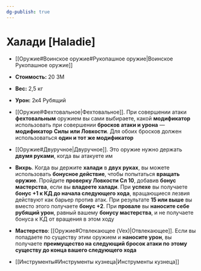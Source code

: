 ```yaml
---
dg-publish: true
---
```

# Халади [Haladie]

- [[Оружие#Воинское оружие#Рукопашное оружие|Воинское Рукопашное оружие]]
- **Стоимость:** 20 ЗМ
- **Вес:** 2,5 кг
- **Урон:** 2к4 Рубящий

- [[Оружие#Фехтовальное|Фехтовальное]]. При совершении атаки **фехтовальным** оружием вы сами выбираете, какой **модификатор** использовать при совершении **бросков атаки и урона** — **модификатор** **Силы** **или Ловкости**. Для обоих бросков должен использоваться **один и тот же модификатор**

- [[Оружие#Двуручное|Двуручное]]. Это оружие нужно держать **двумя руками**, когда вы атакуете им

- **Вихрь**. Когда вы держите **халади** в **двух руках**, вы можете использовать **бонусное действие**, чтобы попытаться **вращать оружие**. Пройдите **проверку Ловкости Сл 10**, добавив **бонус мастерства**, если вы **владеете халади**. При **успехе** вы получаете **бонус +1 к КД до начала следующего хода**, вращающиеся лезвия действуют как барьер против атак. При результате **15 или выше** вы вместо этого получаете **бонус +2**. При **провале** вы **наносите себе рубящий урон**, равный вашему **бонусу мастерства**, и не получаете бонуса к КД от вращения в этом ходу

- **Мастерство**: [[Оружие#Отвлекающее (Vex)|Отвлекающее]]. Если вы попадаете по существу этим оружием и **наносите урон**, вы получаете **преимущество на следующий бросок атаки по этому существу до конца вашего следующего хода**

- [[Инструменты#Инструменты кузнеца|Инструменты кузнеца]]